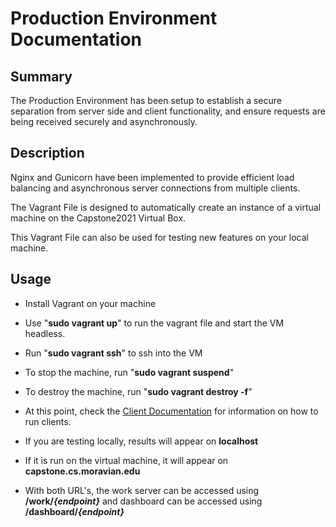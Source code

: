 

# Production Environment Documentation


## Summary
The Production Environment has been setup to establish a secure separation from server side and client functionality, and ensure requests are being received securely and asynchronously.

## Description
Nginx and Gunicorn have been implemented to provide efficient load balancing and asynchronous server connections from multiple clients.


The Vagrant File is designed to automatically create an instance of a virtual machine on the Capstone2021 Virtual Box.

This Vagrant File can also be used for testing new features on your local machine.

## Usage

* Install Vagrant on your machine

* Use "**sudo vagrant up**" to run the vagrant file and start the VM headless.

* Run "**sudo vagrant ssh**" to ssh into the VM

* To stop the machine, run "**sudo vagrant suspend**"

* To destroy the machine, run "**sudo vagrant destroy -f**"

* At this point, check the [Client Documentation](https://github.com/cs334s21/capstone2021/blob/main/docs/client.md) for information on how to run clients.

* If you are testing locally, results will appear on **localhost**

* If it is run on the virtual machine, it will appear on **capstone.cs.moravian.edu**

* With both URL's, the work server can be accessed using **/work/*{endpoint}*** and dashboard can be accessed using **/dashboard/*{endpoint}***
